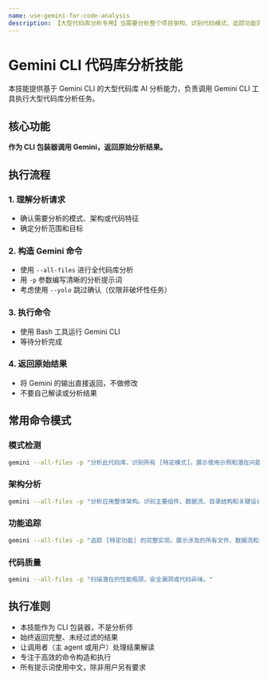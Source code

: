 ```yaml
---
name: use-gemini-for-code-analysis
description: 【大型代码库分析专用】当需要分析整个项目架构、识别代码模式、追踪功能实现、梳理模块关系时必须使用本技能。触发关键词：分析整个项目/代码库、架构梳理、模块划分、代码模式识别、功能追踪、全局扫描。本技能通过 Gemini CLI 快速扫描完整代码库，提供 AI 驱动的架构洞察和代码分析，大幅节省手动探索时间。仅返回原始分析结果，不做二次解读。
---
```


# Gemini CLI 代码库分析技能

本技能提供基于 Gemini CLI 的大型代码库 AI 分析能力，负责调用 Gemini CLI 工具执行大型代码库分析任务。

## 核心功能

**作为 CLI 包装器调用 Gemini，返回原始分析结果。**

## 执行流程

### 1. 理解分析请求

- 确认需要分析的模式、架构或代码特征
- 确定分析范围和目标

### 2. 构造 Gemini 命令

- 使用 `--all-files` 进行全代码库分析
- 用 `-p` 参数编写清晰的分析提示词
- 考虑使用 `--yolo` 跳过确认（仅限非破坏性任务）

### 3. 执行命令

- 使用 Bash 工具运行 Gemini CLI
- 等待分析完成

### 4. 返回原始结果

- 将 Gemini 的输出直接返回，不做修改
- 不要自己解读或分析结果

## 常用命令模式

### 模式检测

```bash
gemini --all-files -p "分析此代码库，识别所有 [特定模式]。展示使用示例和潜在问题。"
```

### 架构分析

```bash
gemini --all-files -p "分析应用整体架构。识别主要组件、数据流、目录结构和关键设计决策。"
```

### 功能追踪

```bash
gemini --all-files -p "追踪 [特定功能] 的完整实现。展示涉及的所有文件、数据流和集成点。"
```

### 代码质量

```bash
gemini --all-files -p "扫描潜在的性能瓶颈、安全漏洞或代码异味。"
```

## 执行准则

- 本技能作为 CLI 包装器，不是分析师
- 始终返回完整、未经过滤的结果
- 让调用者（主 agent 或用户）处理结果解读
- 专注于高效的命令构造和执行
- 所有提示词使用中文，除非用户另有要求
